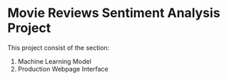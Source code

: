 # Movie Reviews Sentiment Analysis Project

This project consist of the section:

1. Machine Learning Model 
2. Production Webpage Interface
